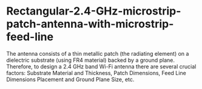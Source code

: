 # Rectangular-2.4-GHz-microstrip-patch-antenna-with-microstrip-feed-line
The antenna consists of a thin metallic patch (the radiating element) on a dielectric substrate (using FR4 material) backed by a ground plane. Therefore, to design a 2.4 GHz band Wi-Fi antenna there are several crucial factors: Substrate Material and Thickness, Patch Dimensions, Feed Line Dimensions Placement and Ground Plane Size, etc.
